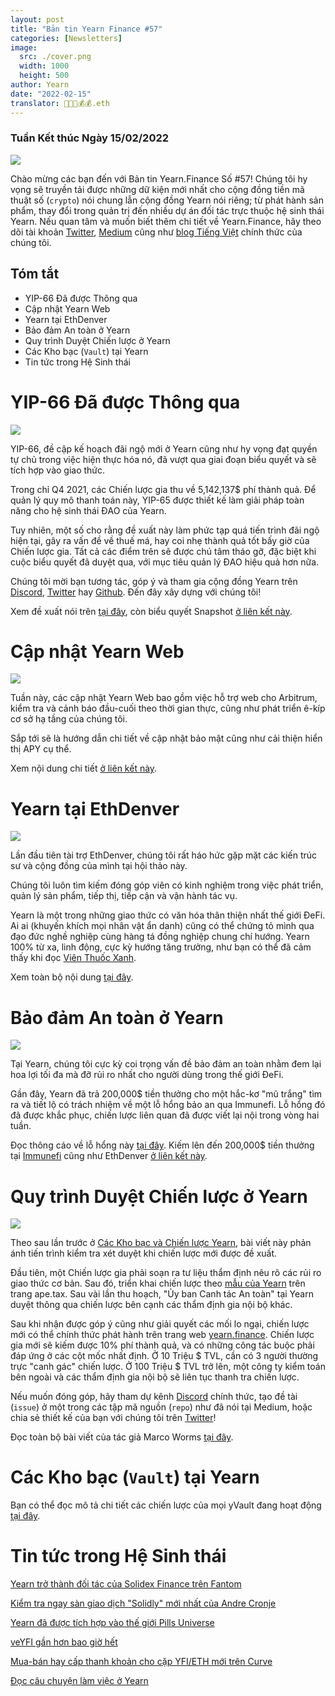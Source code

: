```yaml
---
layout: post
title: "Bản tin Yearn Finance #57"
categories: [Newsletters]
image:
  src: ./cover.png
  width: 1000
  height: 500
author: Yearn
date: "2022-02-15"
translator: 🤖💵💵💰💰.eth
---
```


### Tuần Kết thúc Ngày 15/02/2022

![](./cover.png?w=1000&h=500)

Chào mừng các bạn đến với Bản tin Yearn.Finance Số #57! Chúng tôi hy vọng sẽ truyền tải được những dữ kiện mới nhất cho cộng đồng tiền mã thuật số (`crypto`) nói chung lẫn cộng đồng Yearn nói riêng; từ phát hành sản phẩm, thay đổi trong quản trị đến nhiều dự án đối tác trực thuộc hệ sinh thái Yearn. Nếu quan tâm và muốn biết thêm chi tiết về Yearn.Finance, hãy theo dõi tài khoản [Twitter](https://twitter.com/iearnfinance), [Medium](https://medium.com/iearn) cũng như [blog Tiếng Việt](https://blog.yearn.finance/vi/) chính thức của chúng tôi.

## Tóm tắt

- YIP-66 Đã được Thông qua
- Cập nhật Yearn Web
- Yearn tại EthDenver
- Bảo đảm An toàn ở Yearn
- Quy trình Duyệt Chiến lược ở Yearn
- Các Kho bạc (`Vault`) tại Yearn
- Tin tức trong Hệ Sinh thái

# YIP-66 Đã được Thông qua

![](./image2.jpg?w=200&h=200)

YIP-66, đề cập kế hoạch đãi ngộ mới ở Yearn cũng như hy vọng đạt quyền tự chủ trong việc hiện thực hóa nó, đã vượt qua giai đoạn biểu quyết và sẽ tích hợp vào giao thức.

Trong chỉ Q4 2021, các Chiến lược gia thu về 5,142,137$ phí thành quả. Để quản lý quy mô thanh toán này, YIP-65 được thiết kế làm giải pháp toàn năng cho hệ sinh thái ĐAO của Yearn.

Tuy nhiên, một số cho rằng đề xuất này làm phức tạp quá tiến trình đãi ngộ hiện tại, gây ra vấn đề về thuế má, hay coi nhẹ thành quả tốt bấy giờ của Chiến lược gia. Tất cả các điểm trên sẽ được chú tâm tháo gỡ, đặc biệt khi cuộc biểu quyết đã duyệt qua, với mục tiêu quản lý ĐAO hiệu quả hơn nữa.

Chúng tôi mời bạn tương tác, góp ý và tham gia cộng đồng Yearn trên [Discord](https://discord.gg/8rF374XkXy), [Twitter](http://twitter.com/iearnfinance) hay [Github](http://github.com/yearn). Đến đây xây dựng với chúng tôi!

Xem đề xuất nói trên [tại đây](https://gov.yearn.finance/t/proposal-streamlining-contributor-compensation/12247), còn biểu quyết Snapshot [ở liên kết này](https://snapshot.org/#/ybaby.eth/proposal/0x804d3765e70d6e4f0f0a225222dadd396cd328595d5fd097b732b36fdf8e6af6).

# Cập nhật Yearn Web

![](./image3.jpg?w=450&h=367)

Tuần này, các cập nhật Yearn Web bao gồm việc hỗ trợ web cho Arbitrum, kiểm tra và cảnh báo đầu-cuối theo thời gian thực, cũng như phát triển ê-kíp cơ sở hạ tầng của chúng tôi.

Sắp tới sẽ là hướng dẫn chi tiết về cập nhật bảo mật cũng như cải thiện hiển thị APY cụ thể.

Xem nội dung chi tiết [ở liên kết này](https://yearnweb.substack.com/p/yearn-web-engineering-update-160?r=2y79e&utm_campaign=post&utm_medium=web).

# Yearn tại EthDenver

![](./image4.jpg?w=1328&h=654)

Lần đầu tiên tài trợ EthDenver, chúng tôi rất háo hức gặp mặt các kiến trúc sư và cộng đồng của mình tại hội thảo này.

Chúng tôi luôn tìm kiếm đóng góp viên có kinh nghiệm trong việc phát triển, quản lý sản phẩm, tiếp thị, tiếp cận và vận hành tác vụ.

Yearn là một trong những giao thức có văn hóa thân thiện nhất thế giới ĐeFi. Ai ai (khuyến khích mọi nhân vật ẩn danh) cũng có thể chứng tỏ mình qua đạo đức nghề nghiệp cùng hàng tá đồng nghiệp chung chí hướng. Yearn 100% từ xa, linh động, cực kỳ hướng tăng trưởng, như bạn có thể đã cảm thấy khi đọc [Viên Thuốc Xanh](https://thebluepill.eth.limo/).

Xem toàn bộ nội dung [tại đây](https://medium.com/iearn/yearn-finance-will-be-at-ethdenver-we-are-looking-for-people-to-join-our-team-83ed3aa20269).

# Bảo đảm An toàn ở Yearn

![](./image5.jpg?w=945&h=408)

Tại Yearn, chúng tôi cực kỳ coi trọng vấn đề bảo đảm an toàn nhằm đem lại hoa lợi tối đa mà đỡ rủi ro nhất cho người dùng trong thế giới ĐeFi.

Gần đây, Yearn đã trả 200,000$ tiền thưởng cho một hắc-kơ "mũ trắng" tìm ra và tiết lộ có trách nhiệm về một lỗ hổng bảo an qua Immunefi. Lỗ hổng đó đã được khắc phục, chiến lược liên quan đã được viết lại nội trong vòng hai tuần.

Đọc thông cáo về lỗ hổng này [tại đây](https://github.com/yearn/yearn-security/blob/master/disclosures/2022-01-30.md). Kiếm lên đến 200,000$ tiền thưởng tại [Immunefi](https://immunefi.com/bounty/yearnfinance/) cũng như EthDenver [ở liên kết này](https://www.ethdenver.com/bounties/yearn-finance).

# Quy trình Duyệt Chiến lược ở Yearn

![](./image6.jpg?w=1400&h=707)

Theo sau lần trước ở [Các Kho bạc và Chiến lược Yearn](https://medium.com/iearn/yearn-finance-explained-what-are-vaults-and-strategies-96970560432), bài viết này phản ánh tiến trình kiểm tra xét duyệt khi chiến lược mới được đề xuất.

Đầu tiên, một Chiến lược gia phải soạn ra tư liệu thẩm định nêu rõ các rủi ro giao thức cơ bản. Sau đó, triển khai chiến lược theo [mẫu của Yearn](https://github.com/yearn/brownie-strategy-mix) trên trang ape.tax. Sau vài lần thu hoạch, "Ủy ban Canh tác An toàn" tại Yearn duyệt thông qua chiến lược bên cạnh các thẩm định gia nội bộ khác.

Sau khi nhận được góp ý cũng như giải quyết các mối lo ngại, chiến lược mới có thể chính thức phát hành trên trang web [yearn.finance](http://yearn.finance/). Chiến lược gia mới sẽ kiếm được 10% phí thành quả, và có những công tác buộc phải đáp ứng ở các cột mốc nhất định. Ở 10 Triệu $ TVL, cần có 3 người thường trực "canh gác" chiến lược. Ở 100 Triệu $ TVL trở lên, một công ty kiểm toán bên ngoài và các thẩm định gia nội bộ sẽ liên tục thanh tra chiến lược.

Nếu muốn đóng góp, hãy tham dự kênh [Discord](https://discord.com/invite/8rF374XkXy) chính thức, tạo đề tài (`issue`) ở một trong các tập mã nguồn (`repo`) như đã nói tại Medium, hoặc chia sẻ thiết kế của bạn với chúng tôi trên [Twitter](https://twitter.com/iearnfinance)!

Đọc toàn bộ bài viết của tác giả Marco Worms [tại đây](https://medium.com/iearn/how-new-yearn-vault-strategies-are-endorsed-8c0e0870790d).

# Các Kho bạc (`Vault`) tại Yearn

Bạn có thể đọc mô tả chi tiết các chiến lược của mọi yVault đang hoạt động [tại đây](https://medium.com/yearn-state-of-the-vaults/the-vaults-at-yearn-9237905ffed3).

# Tin tức trong Hệ Sinh thái

[Yearn trở thành đối tác của Solidex Finance trên Fantom](https://twitter.com/SolidexFantom/status/1489277199559499776)

[Kiểm tra ngay sàn giao dịch "Solidly" mới nhất của Andre Cronje](https://twitter.com/solidlyexchange/status/1491650940109217795)

[Yearn đã được tích hợp vào thế giới Pills Universe](https://twitter.com/pillheadddd/status/1492199477238710276)

[veYFI gần hơn bao giờ hết](https://twitter.com/cryptouf/status/1492100813279350785)

[Mua-bán hay cấp thanh khoản cho cặp YFI/ETH mới trên Curve](https://curve.fi/factory-crypto/8)

[Đọc câu chuyện làm việc ở Yearn](https://twitter.com/MarcoWorms/status/1490923070705442819)
